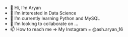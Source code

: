 - 👋 Hi, I’m Aryan
- 👀 I’m interested in Data Science
- 🌱 I’m currently learning Python and MySQL
- 💞️ I’m looking to collaborate on ...
- 📫 How to reach me => My Instagram = @ash.aryan_16

<!---
AshAryan12104/AshAryan12104 is a ✨ special ✨ repository because its `README.md` (this file) appears on your GitHub profile.
You can click the Preview link to take a look at your changes.
--->
